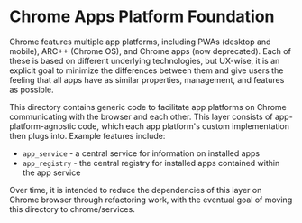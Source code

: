 # Chrome Apps Platform Foundation

Chrome features multiple app platforms, including PWAs (desktop and mobile),
ARC++ (Chrome OS), and Chrome apps (now deprecated). Each of these is based on
different underlying technologies, but UX-wise, it is an explicit goal to
minimize the differences between them and give users the feeling that all apps
have as similar properties, management, and features as possible.

This directory contains generic code to facilitate app platforms on Chrome
communicating with the browser and each other. This layer consists of
app-platform-agnostic code, which each app platform's custom implementation
then plugs into. Example features include:

* `app_service` - a central service for information on installed apps
* `app_registry` - the central registry for installed apps contained within
the app service

Over time, it is intended to reduce the dependencies of this layer on Chrome
browser through refactoring work, with the eventual goal of moving this
directory to chrome/services.
